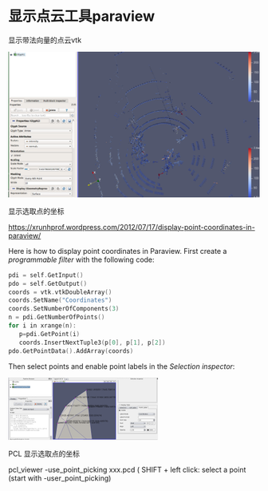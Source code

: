 # 显示点云工具paraview

显示带法向量的点云vtk

![](img/paraview.png)

显示选取点的坐标

https://xrunhprof.wordpress.com/2012/07/17/display-point-coordinates-in-paraview/

Here is how to display point coordinates in Paraview. First create a *programmable filter* with the following code:

```c++
pdi = self.GetInput()
pdo = self.GetOutput()
coords = vtk.vtkDoubleArray()
coords.SetName("Coordinates")
coords.SetNumberOfComponents(3)
n = pdi.GetNumberOfPoints()
for i in xrange(n):
   p=pdi.GetPoint(i)
   coords.InsertNextTuple3(p[0], p[1], p[2])
pdo.GetPointData().AddArray(coords)
```

Then select points and enable point labels in the *Selection inspector*:

![](img/paraview_select_point.png)

PCL 显示选取点的坐标

   pcl_viewer -use_point_picking xxx.pcd ( SHIFT + left click: select a point (start with -user_point_picking)